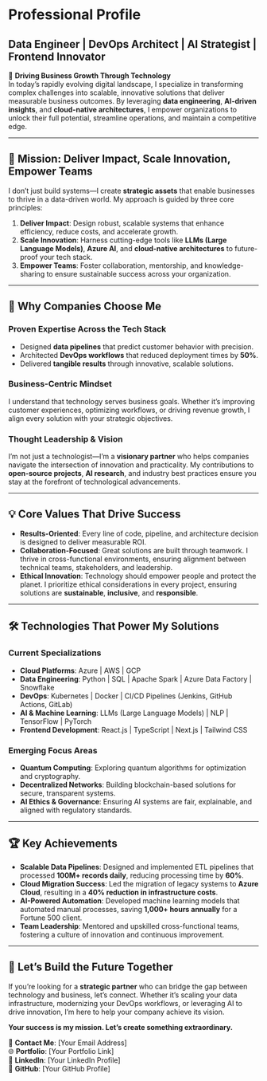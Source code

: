 # Professional Profile

## **Data Engineer | DevOps Architect | AI Strategist | Frontend Innovator**

🌟 **Driving Business Growth Through Technology**  
In today’s rapidly evolving digital landscape, I specialize in transforming complex challenges into scalable, innovative solutions that deliver measurable business outcomes. By leveraging **data engineering**, **AI-driven insights**, and **cloud-native architectures**, I empower organizations to unlock their full potential, streamline operations, and maintain a competitive edge.

---

## **🎯 Mission: Deliver Impact, Scale Innovation, Empower Teams**

I don’t just build systems—I create **strategic assets** that enable businesses to thrive in a data-driven world. My approach is guided by three core principles:

1. **Deliver Impact**: Design robust, scalable systems that enhance efficiency, reduce costs, and accelerate growth.
2. **Scale Innovation**: Harness cutting-edge tools like **LLMs (Large Language Models)**, **Azure AI**, and **cloud-native architectures** to future-proof your tech stack.
3. **Empower Teams**: Foster collaboration, mentorship, and knowledge-sharing to ensure sustainable success across your organization.

---

## **🚀 Why Companies Choose Me**

### **Proven Expertise Across the Tech Stack**
- Designed **data pipelines** that predict customer behavior with precision.
- Architected **DevOps workflows** that reduced deployment times by **50%**.
- Delivered **tangible results** through innovative, scalable solutions.

### **Business-Centric Mindset**
I understand that technology serves business goals. Whether it’s improving customer experiences, optimizing workflows, or driving revenue growth, I align every solution with your strategic objectives.

### **Thought Leadership & Vision**
I’m not just a technologist—I’m a **visionary partner** who helps companies navigate the intersection of innovation and practicality. My contributions to **open-source projects**, **AI research**, and industry best practices ensure you stay at the forefront of technological advancements.

---

## **💡 Core Values That Drive Success**

- **Results-Oriented**: Every line of code, pipeline, and architecture decision is designed to deliver measurable ROI.
- **Collaboration-Focused**: Great solutions are built through teamwork. I thrive in cross-functional environments, ensuring alignment between technical teams, stakeholders, and leadership.
- **Ethical Innovation**: Technology should empower people and protect the planet. I prioritize ethical considerations in every project, ensuring solutions are **sustainable**, **inclusive**, and **responsible**.

---

## **🛠️ Technologies That Power My Solutions**

### **Current Specializations**
- **Cloud Platforms**: Azure | AWS | GCP  
- **Data Engineering**: Python | SQL | Apache Spark | Azure Data Factory | Snowflake  
- **DevOps**: Kubernetes | Docker | CI/CD Pipelines (Jenkins, GitHub Actions, GitLab)  
- **AI & Machine Learning**: LLMs (Large Language Models) | NLP | TensorFlow | PyTorch  
- **Frontend Development**: React.js | TypeScript | Next.js | Tailwind CSS  

### **Emerging Focus Areas**
- **Quantum Computing**: Exploring quantum algorithms for optimization and cryptography.  
- **Decentralized Networks**: Building blockchain-based solutions for secure, transparent systems.  
- **AI Ethics & Governance**: Ensuring AI systems are fair, explainable, and aligned with regulatory standards.

---

## **🏆 Key Achievements**

- **Scalable Data Pipelines**: Designed and implemented ETL pipelines that processed **100M+ records daily**, reducing processing time by **60%**.  
- **Cloud Migration Success**: Led the migration of legacy systems to **Azure Cloud**, resulting in a **40% reduction in infrastructure costs**.  
- **AI-Powered Automation**: Developed machine learning models that automated manual processes, saving **1,000+ hours annually** for a Fortune 500 client.  
- **Team Leadership**: Mentored and upskilled cross-functional teams, fostering a culture of innovation and continuous improvement.

---

## **🌟 Let’s Build the Future Together**

If you’re looking for a **strategic partner** who can bridge the gap between technology and business, let’s connect. Whether it’s scaling your data infrastructure, modernizing your DevOps workflows, or leveraging AI to drive innovation, I’m here to help your company achieve its vision.

**Your success is my mission. Let’s create something extraordinary.**

📧 **Contact Me**: [Your Email Address]  
🌐 **Portfolio**: [Your Portfolio Link]  
🔗 **LinkedIn**: [Your LinkedIn Profile]  
🐙 **GitHub**: [Your GitHub Profile]
